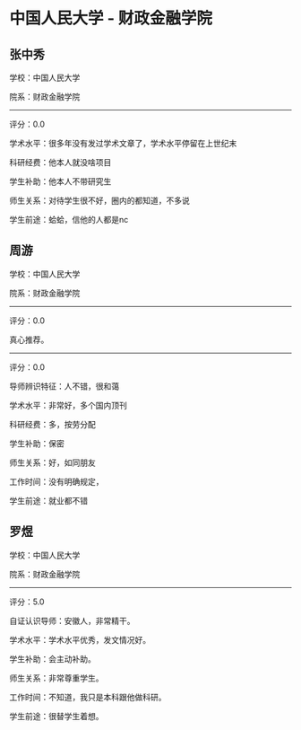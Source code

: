 # 中国人民大学 - 财政金融学院

## 张中秀

学校：中国人民大学

院系：财政金融学院

* * *

评分：0.0

学术水平：很多年没有发过学术文章了，学术水平停留在上世纪末

科研经费：他本人就没啥项目

学生补助：他本人不带研究生

师生关系：对待学生很不好，圈内的都知道，不多说

学生前途：蛤蛤，信他的人都是nc

## 周游

学校：中国人民大学

院系：财政金融学院

* * *

评分：0.0

真心推荐。

* * *

评分：0.0

导师辨识特征：人不错，很和蔼

学术水平：非常好，多个国内顶刊

科研经费：多，按劳分配

学生补助：保密

师生关系：好，如同朋友

工作时间：没有明确规定，

学生前途：就业都不错

## 罗煜

学校：中国人民大学

院系：财政金融学院

* * *

评分：5.0

自证认识导师：安徽人，非常精干。

学术水平：学术水平优秀，发文情况好。

学生补助：会主动补助。

师生关系：非常尊重学生。

工作时间：不知道，我只是本科跟他做科研。

学生前途：很替学生着想。